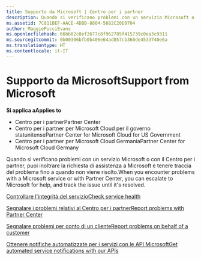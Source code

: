 ```yaml
---
title: Supporto da Microsoft | Centro per i partner
description: Quando si verificano problemi con un servizio Microsoft o con il Centro per i partner, puoi inoltrare la richiesta di assistenza a Microsoft e tenere traccia del problema fino a quando non viene risolto.
ms.assetid: 7C811BEF-AACE-4DBB-8804-5682C20E0704
author: MaggiePucciEvans
ms.openlocfilehash: 66bb02c8ef2677c8f962785f415739c0ea3c9311
ms.sourcegitcommit: 0b00306bfb0b406e64ad857cb360de4533740e6a
ms.translationtype: HT
ms.contentlocale: it-IT
---
```

# <a name="support-from-microsoft"></a><span data-ttu-id="a90a0-103">Supporto da Microsoft</span><span class="sxs-lookup"><span data-stu-id="a90a0-103">Support from Microsoft</span></span>

**<span data-ttu-id="a90a0-104">Si applica a</span><span class="sxs-lookup"><span data-stu-id="a90a0-104">Applies to</span></span>**

-  <span data-ttu-id="a90a0-105">Centro per i partner</span><span class="sxs-lookup"><span data-stu-id="a90a0-105">Partner Center</span></span>
-  <span data-ttu-id="a90a0-106">Centro per i partner per Microsoft Cloud per il governo statunitense</span><span class="sxs-lookup"><span data-stu-id="a90a0-106">Partner Center for Microsoft Cloud for US Government</span></span>
-  <span data-ttu-id="a90a0-107">Centro per i partner per Microsoft Cloud Germania</span><span class="sxs-lookup"><span data-stu-id="a90a0-107">Partner Center for Microsoft Cloud Germany</span></span>

<span data-ttu-id="a90a0-108">Quando si verificano problemi con un servizio Microsoft o con il Centro per i partner, puoi inoltrare la richiesta di assistenza a Microsoft e tenere traccia del problema fino a quando non viene risolto.</span><span class="sxs-lookup"><span data-stu-id="a90a0-108">When you encounter problems with a Microsoft service or with Partner Center, you can escalate to Microsoft for help, and track the issue until it's resolved.</span></span>

[<span data-ttu-id="a90a0-109">Controllare l'integrità del servizio</span><span class="sxs-lookup"><span data-stu-id="a90a0-109">Check service health</span></span>](check-service-health.md)

[<span data-ttu-id="a90a0-110">Segnalare i problemi relativi al Centro per i partner</span><span class="sxs-lookup"><span data-stu-id="a90a0-110">Report problems with Partner Center</span></span>](report-problems-with-partner-center.md)

[<span data-ttu-id="a90a0-111">Segnalare problemi per conto di un cliente</span><span class="sxs-lookup"><span data-stu-id="a90a0-111">Report problems on behalf of a customer</span></span>](report-problems-on-behalf-of-a-customer.md)

[<span data-ttu-id="a90a0-112">Ottenere notifiche automatizzate per i servizi con le API Microsoft</span><span class="sxs-lookup"><span data-stu-id="a90a0-112">Get automated service notifications with our APIs</span></span>](get-automated-service-notifications-with-our-apis.md)

 

 



